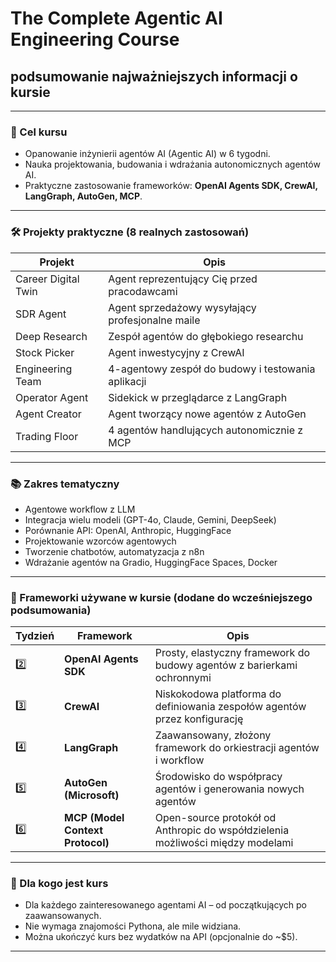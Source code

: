 # The Complete Agentic AI Engineering Course

## podsumowanie najważniejszych informacji o kursie

---

### 🧠 Cel kursu

- Opanowanie inżynierii agentów AI (Agentic AI) w 6 tygodni.
- Nauka projektowania, budowania i wdrażania autonomicznych agentów AI.
- Praktyczne zastosowanie frameworków: **OpenAI Agents SDK, CrewAI, LangGraph, AutoGen, MCP**.

---

### 🛠 Projekty praktyczne (8 realnych zastosowań)

| Projekt             | Opis                                               |
| ------------------- | -------------------------------------------------- |
| Career Digital Twin | Agent reprezentujący Cię przed pracodawcami        |
| SDR Agent           | Agent sprzedażowy wysyłający profesjonalne maile   |
| Deep Research       | Zespół agentów do głębokiego researchu             |
| Stock Picker        | Agent inwestycyjny z CrewAI                        |
| Engineering Team    | 4-agentowy zespół do budowy i testowania aplikacji |
| Operator Agent      | Sidekick w przeglądarce z LangGraph                |
| Agent Creator       | Agent tworzący nowe agentów z AutoGen              |
| Trading Floor       | 4 agentów handlujących autonomicznie z MCP         |

---

### 📚 Zakres tematyczny

- Agentowe workflow z LLM
- Integracja wielu modeli (GPT-4o, Claude, Gemini, DeepSeek)
- Porównanie API: OpenAI, Anthropic, HuggingFace
- Projektowanie wzorców agentowych
- Tworzenie chatbotów, automatyzacja z n8n
- Wdrażanie agentów na Gradio, HuggingFace Spaces, Docker

---

### 🧰 Frameworki używane w kursie (dodane do wcześniejszego podsumowania)

| Tydzień | Framework                        | Opis                                                                           |
| ------- | -------------------------------- | ------------------------------------------------------------------------------ |
| 2️⃣      | **OpenAI Agents SDK**            | Prosty, elastyczny framework do budowy agentów z barierkami ochronnymi         |
| 3️⃣      | **CrewAI**                       | Niskokodowa platforma do definiowania zespołów agentów przez konfigurację      |
| 4️⃣      | **LangGraph**                    | Zaawansowany, złożony framework do orkiestracji agentów i workflow             |
| 5️⃣      | **AutoGen (Microsoft)**          | Środowisko do współpracy agentów i generowania nowych agentów                  |
| 6️⃣      | **MCP (Model Context Protocol)** | Open-source protokół od Anthropic do współdzielenia możliwości między modelami |

---

### 🧩 Dla kogo jest kurs

- Dla każdego zainteresowanego agentami AI – od początkujących po zaawansowanych.
- Nie wymaga znajomości Pythona, ale mile widziana.
- Można ukończyć kurs bez wydatków na API (opcjonalnie do ~$5).

---
